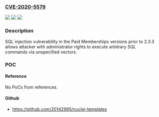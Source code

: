 ### [CVE-2020-5579](https://cve.mitre.org/cgi-bin/cvename.cgi?name=CVE-2020-5579)
![](https://img.shields.io/static/v1?label=Product&message=Paid%20Memberships&color=blue)
![](https://img.shields.io/static/v1?label=Version&message=versions%20prior%20to%202.3.3%20&color=brightgreen)
![](https://img.shields.io/static/v1?label=Vulnerability&message=SQL%20Injection&color=brightgreen)

### Description

SQL injection vulnerability in the Paid Memberships versions prior to 2.3.3 allows attacker with administrator rights to execute arbitrary SQL commands via unspecified vectors.

### POC

#### Reference
No PoCs from references.

#### Github
- https://github.com/20142995/nuclei-templates

